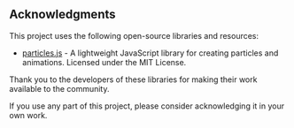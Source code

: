 ## Acknowledgments

This project uses the following open-source libraries and resources:

- [particles.js](https://github.com/VincentGarreau/particles.js) - A lightweight JavaScript library for creating particles and animations. Licensed under the MIT License.

Thank you to the developers of these libraries for making their work available to the community.

If you use any part of this project, please consider acknowledging it in your own work.
